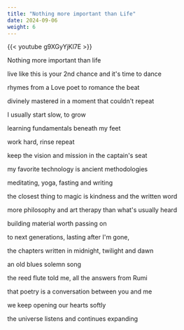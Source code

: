 ```yaml
---
title: "Nothing more important than Life"
date: 2024-09-06
weight: 6
---
```

{{< youtube g9XGyYjKl7E >}}

Nothing more important than life

live like this is your 2nd chance and it's time to dance

rhymes from a Love poet to romance the beat

divinely mastered in a moment that couldn't repeat

I usually start slow, to grow

learning fundamentals beneath my feet

work hard, rinse repeat

keep the vision and mission in the captain's seat

my favorite technology is ancient methodologies

meditating, yoga, fasting and writing

the closest thing to magic is kindness and the written word

more philosophy and art therapy than what's usually heard

building material worth passing on

to next generations, lasting after I'm gone, 

the chapters written in midnight, twilight and dawn

an old blues solemn song

the reed flute told me, all the answers from Rumi

that poetry is a conversation between you and me

we keep opening our hearts softly

the universe listens and continues expanding 
